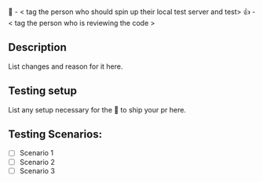 🚢 - < tag the person who should spin up their local test server and test>
👍 - < tag the person who is reviewing the code >

## Description

List changes and reason for it here.

## Testing setup

List any setup necessary for the 🚢 to ship your pr here.

## Testing Scenarios:

- [ ] Scenario 1
- [ ] Scenario 2
- [ ] Scenario 3
